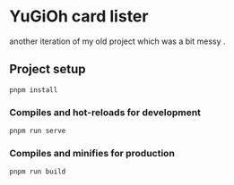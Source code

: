# YuGiOh card lister

another iteration of my old project which was a bit messy .

## Project setup

```
pnpm install
```

### Compiles and hot-reloads for development

```
pnpm run serve
```

### Compiles and minifies for production

```
pnpm run build
```

